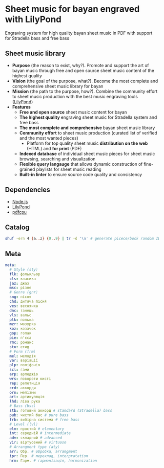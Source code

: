 # Sheet music for bayan engraved with LilyPond

Engraving system for high quality bayan sheet music in PDF with support for
Stradella bass and free bass

## Sheet music library

- **Purpose** (the reason to exist, why?). Promote and support the art of bayan
  music through free and open source sheet music content of the highest quality
- **Vision** (the goal of the purpose, what?). Become the most complete and
  comprehensive sheet music library for bayan
- **Mission** (the path to the purpose, how?). Combine the community effort to
  sheet music production with the best music engraving tools
  ([LilyPond](https://lilypond.org/))
- **Features**
    - **Free and open source** sheet music content for bayan
    - **The highest quality** engraving sheet music for Stradella system and
      free bass
    - **The most complete and comprehensive** bayan sheet music library
    - **Community effort** to sheet music production (curated list of verified
      and the most wanted pieces)
      - Platform for top quality sheet music **distribution on the web** (HTML)
      and **for print** (PDF)
    - **Indexed database** of individual sheet music pieces for sheet music
      browsing, searching and visualization
    - **Flexible query langauge** that allows dynamic construction of
      fine-grained playlists for sheet music reading
    - **Built-in linter** to ensure source code quality and consistency

## Dependencies

- [Node.js](https://nodejs.org/)
- [LilyPond](https://lilypond.org/)
- [pdfcpu](https://pdfcpu.io/)

## Catalog

``` bash
shuf -ern 4 {a..z} {0..9} | tr -d '\n' # generate picece/book random ID
```

## Meta

``` yaml
meta:
  # Style (sty)
  flk: фолькльор
  cls: класика
  jaz: джаз
  msc: різне
  # Genre (gnr)
  sng: пісня
  chd: дитяча пісня
  ves: веснянка
  dnc: танець
  vls: вальс
  plk: полька
  mzr: мазурка
  koz: козачок
  gop: гопак
  pie: п'єса
  rmc: романс
  stu: етюд
  # Form (frm)
  mel: мелодія
  var: варіації
  plp: поліфонія
  scl: гами
  arp: арпеджіо
  wrs: повороти кисті
  rep: репетиція
  crd: аккорди
  orn: мелізми
  art: артикуляція
  lhd: ліва рука
  # Bass (bss)
  stb: готовий аккорд # standard (Stradella) bass
  pub: чистий бас # pure bass
  frb: вибірна система # free bass
  # Level (lvl)
  elm: простий # elementary
  int: середній # intermediate
  adv: складний # advanced
  vir: віртуозний # virtuoso
  # Arrangment type (aty)
  arr: Обр. # обробка, arrangment
  ipr: Пер. # переклад, interpratation
  hrm: Гарм. # гармонізація, harmonization
```
